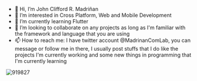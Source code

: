 - 👋 Hi, I’m John Clifford R. Madriñan
- 👀 I’m interested in Cross Platform, Web and Mobile Development
- 🌱 I’m currently learning Flutter
- 💞️ I’m looking to collaborate on any projects as long as I'm familiar with the framework and language that you are using
- 📫 How to reach me: I have twitter account @MadrinanComLab, you can message or follow me in there, I usually post stuffs that I do like the projects I'm currently working and some new things in programming that I'm currently learning

![919827](https://user-images.githubusercontent.com/74145874/175001718-d203e3d0-e1ab-4a94-ad76-f871df54d8eb.png)
